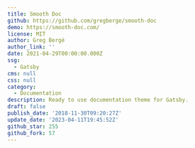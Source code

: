 ```yaml
---
title: Smooth Doc
github: https://github.com/gregberge/smooth-doc
demo: https://smooth-doc.com/
license: MIT
author: Greg Bergé
author_link: ''
date: 2021-04-29T00:00:00.000Z
ssg:
  - Gatsby
cms: null
css: null
category:
  - Documentation
description: Ready to use documentation theme for Gatsby.
draft: false
publish_date: '2018-11-30T09:20:27Z'
update_date: '2023-04-11T19:45:52Z'
github_star: 255
github_fork: 57
---
```

